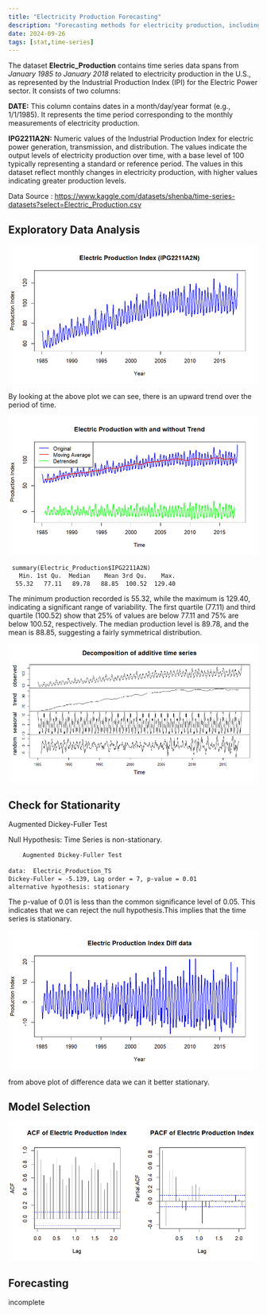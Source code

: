 ```yaml
---
title: "Electricity Production Forecasting"
description: "Forecasting methods for electricity production, including short-term, medium-term, and long-term approaches, and their relevance for managing renewable and non-renewable energy sources."
date: 2024-09-26
tags: [stat,time-series]
---
```



The dataset **Electric_Production** contains time series data spans from *January 1985 to January 2018* related to electricity production in the U.S., as represented by the Industrial Production Index (IPI) for the Electric Power sector. It consists of two columns:

**DATE:** This column contains dates in a month/day/year format (e.g., 1/1/1985). It represents the time period corresponding to the monthly measurements of electricity production.

**IPG2211A2N:** Numeric values of the Industrial Production Index for electric power generation, transmission, and distribution. The values indicate the output levels of electricity production over time, with a base level of 100 typically representing a standard or reference period. The values in this dataset reflect monthly changes in electricity production, with higher values indicating greater production levels.
 
Data Source : <https://www.kaggle.com/datasets/shenba/time-series-datasets?select=Electric_Production.csv>

## Exploratory Data Analysis

![](rplot2692402.png)

By looking at the above plot we can see, there is an upward trend over the period of time.

![](rplot2692404.png)

```output
 summary(Electric_Production$IPG2211A2N)
   Min. 1st Qu.  Median    Mean 3rd Qu.    Max. 
  55.32   77.11   89.78   88.85  100.52  129.40 
 ``` 

The minimum production recorded is 55.32, while the maximum is 129.40, indicating a significant range of variability. The first quartile (77.11) and third quartile (100.52) show that 25% of values are below 77.11 and 75% are below 100.52, respectively. The median production level is 89.78, and the mean is 88.85, suggesting a fairly symmetrical distribution.  

![Deseasonalized Electric Production Index (IPG2211A2N)](rplot2692403.png)


## Check for Stationarity

Augmented Dickey-Fuller Test

Null Hypothesis: Time Series is non-stationary.

```output
	Augmented Dickey-Fuller Test

data:  Electric_Production_TS
Dickey-Fuller = -5.139, Lag order = 7, p-value = 0.01
alternative hypothesis: stationary
```

The p-value of 0.01 is less than the common significance level of 0.05. This indicates that we can reject the null hypothesis.This implies that the time series is stationary.

![R plot of Electric Production Index Diff data](279241.png)

from above plot of difference data  we can it better stationary.

<!-- ## Transform the Data

![](rplot2692404.png) -->


## Model Selection

![acf and pacf of the dataset](279242.png)

## Forecasting 

incomplete